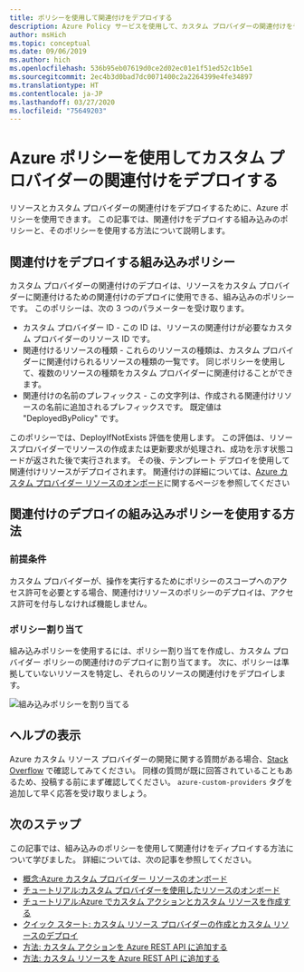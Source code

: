 ```yaml
---
title: ポリシーを使用して関連付けをデプロイする
description: Azure Policy サービスを使用して、カスタム プロバイダーの関連付けをデプロイする方法について学びます。
author: msHich
ms.topic: conceptual
ms.date: 09/06/2019
ms.author: hich
ms.openlocfilehash: 536b95eb07619d0ce2d02ec01e1f51ed52c1b5e1
ms.sourcegitcommit: 2ec4b3d0bad7dc0071400c2a2264399e4fe34897
ms.translationtype: HT
ms.contentlocale: ja-JP
ms.lasthandoff: 03/27/2020
ms.locfileid: "75649203"
---
```

# <a name="deploy-associations-for-a-custom-provider-using-azure-policy"></a>Azure ポリシーを使用してカスタム プロバイダーの関連付けをデプロイする

リソースとカスタム プロバイダーの関連付けをデプロイするために、Azure ポリシーを使用できます。 この記事では、関連付けをデプロイする組み込みのポリシーと、そのポリシーを使用する方法について説明します。

## <a name="built-in-policy-to-deploy-associations"></a>関連付けをデプロイする組み込みポリシー

カスタム プロバイダーの関連付けのデプロイは、リソースをカスタム プロバイダーに関連付けるための関連付けのデプロイに使用できる、組み込みのポリシーです。 このポリシーは、次の 3 つのパラメーターを受け取ります。

- カスタム プロバイダー ID - この ID は、リソースの関連付けが必要なカスタム プロバイダーのリソース ID です。
- 関連付けるリソースの種類 - これらのリソースの種類は、カスタム プロバイダーに関連付けられるリソースの種類の一覧です。 同じポリシーを使用して、複数のリソースの種類をカスタム プロバイダーに関連付けることができます。
- 関連付けの名前のプレフィックス - この文字列は、作成される関連付けリソースの名前に追加されるプレフィックスです。 既定値は "DeployedByPolicy" です。

このポリシーでは、DeployIfNotExists 評価を使用します。 この評価は、リソースプロバイダーでリソースの作成または更新要求が処理され、成功を示す状態コードが返された後で実行されます。 その後、テンプレート デプロイを使用して関連付けリソースがデプロイされます。
関連付けの詳細については、[Azure カスタム プロバイダー リソースのオンボード](./concepts-resource-onboarding.md)に関するページを参照してください

## <a name="how-to-use-the-deploy-associations-built-in-policy"></a>関連付けのデプロイの組み込みポリシーを使用する方法 

### <a name="prerequisites"></a>前提条件
カスタム プロバイダーが、操作を実行するためにポリシーのスコープへのアクセス許可を必要とする場合、関連付けリソースのポリシーのデプロイは、アクセス許可を付与しなければ機能しません。

### <a name="policy-assignment"></a>ポリシー割り当て
組み込みポリシーを使用するには、ポリシー割り当てを作成し、カスタム プロバイダー ポリシーの関連付けのデプロイに割り当てます。 次に、ポリシーは準拠していないリソースを特定し、それらのリソースの関連付けをデプロイします。

![組み込みポリシーを割り当てる](media/concepts-built-in-policy/assign-builtin-policy-customprovider.png)

## <a name="getting-help"></a>ヘルプの表示

Azure カスタム リソース プロバイダーの開発に関する質問がある場合、[Stack Overflow](https://stackoverflow.com/questions/tagged/azure-custom-providers) で確認してみてください。 同様の質問が既に回答されていることもあるため、投稿する前にまず確認してください。 ```azure-custom-providers``` タグを追加して早く応答を受け取りましょう。

## <a name="next-steps"></a>次のステップ

この記事では、組み込みのポリシーを使用して関連付けをディプロイする方法について学びました。 詳細については、次の記事を参照してください。

- [概念:Azure カスタム プロバイダー リソースのオンボード](./concepts-resource-onboarding.md)
- [チュートリアル:カスタム プロバイダーを使用したリソースのオンボード](./tutorial-resource-onboarding.md)
- [チュートリアル:Azure でカスタム アクションとカスタム リソースを作成する](./tutorial-get-started-with-custom-providers.md)
- [クイック スタート: カスタム リソース プロバイダーの作成とカスタム リソースのデプロイ](./create-custom-provider.md)
- [方法: カスタム アクションを Azure REST API に追加する](./custom-providers-action-endpoint-how-to.md)
- [方法: カスタム リソースを Azure REST API に追加する](./custom-providers-resources-endpoint-how-to.md)

